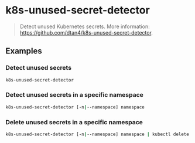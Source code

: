 # k8s-unused-secret-detector

> Detect unused Kubernetes secrets. More information: <https://github.com/dtan4/k8s-unused-secret-detector>.

## Examples

### Detect unused secrets

```bash
k8s-unused-secret-detector
```

### Detect unused secrets in a specific namespace

```bash
k8s-unused-secret-detector [-n|--namespace] namespace
```

### Delete unused secrets in a specific namespace

```bash
k8s-unused-secret-detector [-n|--namespace] namespace | kubectl delete secret [-n|--namespace] namespace
```
